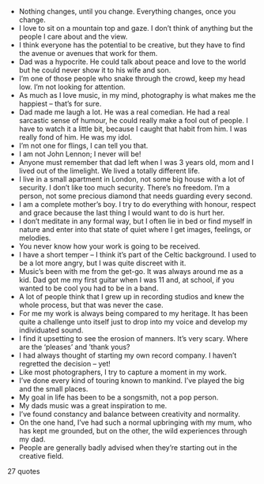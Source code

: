  - Nothing changes, until you change. Everything changes, once you change.
 - I love to sit on a mountain top and gaze. I don’t think of anything but the people I care about and the view.
 - I think everyone has the potential to be creative, but they have to find the avenue or avenues that work for them.
 - Dad was a hypocrite. He could talk about peace and love to the world but he could never show it to his wife and son.
 - I’m one of those people who snake through the crowd, keep my head low. I’m not looking for attention.
 - As much as I love music, in my mind, photography is what makes me the happiest – that’s for sure.
 - Dad made me laugh a lot. He was a real comedian. He had a real sarcastic sense of humour, he could really make a fool out of people. I have to watch it a little bit, because I caught that habit from him. I was really fond of him. He was my idol.
 - I’m not one for flings, I can tell you that.
 - I am not John Lennon; I never will be!
 - Anyone must remember that dad left when I was 3 years old, mom and I lived out of the limelight. We lived a totally different life.
 - I live in a small apartment in London, not some big house with a lot of security. I don’t like too much security. There’s no freedom. I’m a person, not some precious diamond that needs guarding every second.
 - I am a complete mother’s boy. I try to do everything with honour, respect and grace because the last thing I would want to do is hurt her.
 - I don’t meditate in any formal way, but I often lie in bed or find myself in nature and enter into that state of quiet where I get images, feelings, or melodies.
 - You never know how your work is going to be received.
 - I have a short temper – I think it’s part of the Celtic background. I used to be a lot more angry, but I was quite discreet with it.
 - Music’s been with me from the get-go. It was always around me as a kid. Dad got me my first guitar when I was 11 and, at school, if you wanted to be cool you had to be in a band.
 - A lot of people think that I grew up in recording studios and knew the whole process, but that was never the case.
 - For me my work is always being compared to my heritage. It has been quite a challenge unto itself just to drop into my voice and develop my individuated sound.
 - I find it upsetting to see the erosion of manners. It’s very scary. Where are the ‘pleases’ and ’thank yous?
 - I had always thought of starting my own record company. I haven’t regretted the decision – yet!
 - Like most photographers, I try to capture a moment in my work.
 - I’ve done every kind of touring known to mankind. I’ve played the big and the small places.
 - My goal in life has been to be a songsmith, not a pop person.
 - My dads music was a great inspiration to me.
 - I’ve found constancy and balance between creativity and normality.
 - On the one hand, I’ve had such a normal upbringing with my mum, who has kept me grounded, but on the other, the wild experiences through my dad.
 - People are generally badly advised when they’re starting out in the creative field.

27 quotes